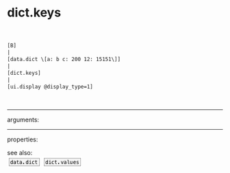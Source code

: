 # dict.keys

```


[B]
|
[data.dict \[a: b c: 200 12: 15151\]]
|
[dict.keys]
|
[ui.display @display_type=1]

            
```
---
arguments:


---
properties:


see also:<br>
![data.dict](img/object_data.dict.png)
![dict.values](img/object_dict.values.png)
